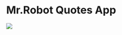 # Mr.Robot Quotes App
<img src = 'https://github.com/Muckesh/Mr.Robot-Quotes-App/blob/main/assets/preview1.jpeg' />
